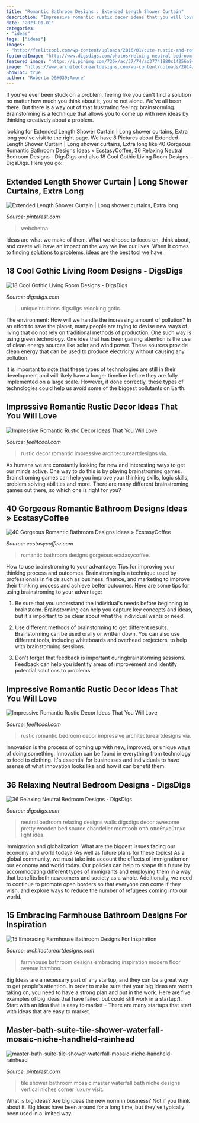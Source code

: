 ```yaml
---
title: "Romantic Bathroom Designs : Extended Length Shower Curtain"
description: "Impressive romantic rustic decor ideas that you will love"
date: "2023-01-01"
categories:
- "ideas"
tags: ["ideas"]
images:
- "http://feelitcool.com/wp-content/uploads/2016/01/cute-rustic-and-romantic-home-decor.jpg"
featuredImage: "http://www.digsdigs.com/photos/relxing-neutral-bedroom-design-ideas-28.jpg"
featured_image: "https://i.pinimg.com/736x/ac/37/74/ac37741980c14256a9409dd323b213c1.jpg"
image: "https://www.architectureartdesigns.com/wp-content/uploads/2014/11/15-Embracing-Farmhouse-Bathroom-Designs-For-Inspiration-15-630x945.jpg"
ShowToc: true
author: "Roberta D&#039;Amore"
---
```



If you've ever been stuck on a problem, feeling like you can't find a solution no matter how much you think about it, you're not alone. We've all been there. But there is a way out of that frustrating feeling: brainstorming. Brainstorming is a technique that allows you to come up with new ideas by thinking creatively about a problem.

	

		
looking for Extended Length Shower Curtain | Long shower curtains, Extra long you've visit to the right page. We have 8 Pictures about Extended Length Shower Curtain | Long shower curtains, Extra long like 40 Gorgeous Romantic Bathroom Designs Ideas » EcstasyCoffee, 36 Relaxing Neutral Bedroom Designs - DigsDigs and also 18 Cool Gothic Living Room Designs - DigsDigs. Here you go:
		
    
## Extended Length Shower Curtain | Long Shower Curtains, Extra Long

<img loading=lazy src="https://i.pinimg.com/736x/ac/37/74/ac37741980c14256a9409dd323b213c1.jpg" onerror="this.onerror=null;this.src='https://tse1.mm.bing.net/th?id=OIP.oqsKm01-u8npwXbX-mhkugHaLJ&amp;pid=15.1';" alt="Extended Length Shower Curtain | Long shower curtains, Extra long">

_Source: pinterest.com_

>webchetna. 

	

Ideas are what we make of them. What we choose to focus on, think about, and create will have an impact on the way we live our lives. When it comes to finding solutions to problems, ideas are the best tool we have.

    
## 18 Cool Gothic Living Room Designs - DigsDigs

<img loading=lazy src="https://www.digsdigs.com/photos/cool-gothic-living-room-designs-5-554x737.jpg" onerror="this.onerror=null;this.src='https://tse2.mm.bing.net/th?id=OIP.PWaZ3zpFXNj2dO0vhHI7EAHaJ2&amp;pid=15.1';" alt="18 Cool Gothic Living Room Designs - DigsDigs">

_Source: digsdigs.com_

>uniqueintuitions digsdigs relooking gotic. 

	

The environment: How will we handle the increasing amount of pollution?
In an effort to save the planet, many people are trying to devise new ways of living that do not rely on traditional methods of production. One such way is using green technology. 
One idea that has been gaining attention is the use of clean energy sources like solar and wind power. These sources provide clean energy that can be used to produce electricity without causing any pollution. 

It is important to note that these types of technologies are still in their development and will likely have a longer timeline before they are fully implemented on a large scale. However, if done correctly, these types of technologies could help us avoid some of the biggest pollutants on Earth.

    
## Impressive Romantic Rustic Decor Ideas That You Will Love

<img loading=lazy src="http://feelitcool.com/wp-content/uploads/2016/01/cute-rustic-and-romantic-home-decor.jpg" onerror="this.onerror=null;this.src='https://tse2.mm.bing.net/th?id=OIP.etji66ReaD4oyOkuYRyWjgHaNJ&amp;pid=15.1';" alt="Impressive Romantic Rustic Decor Ideas That You Will Love">

_Source: feelitcool.com_

>rustic decor romantic impressive architectureartdesigns via. 

	

As humans we are constantly looking for new and interesting ways to get our minds active. One way to do this is by playing brainstroming games. Brainstroming games can help you improve your thinking skills, logic skills, problem solving abilities and more. There are many different brainstroming games out there, so which one is right for you?

    
## 40 Gorgeous Romantic Bathroom Designs Ideas » EcstasyCoffee

<img loading=lazy src="https://i0.wp.com/www.ecstasycoffee.com/wp-content/uploads/2016/10/Romantic-Bathroom-Designs-Ideas-10.jpg" onerror="this.onerror=null;this.src='https://tse4.mm.bing.net/th?id=OIP.GmvUUMbKeSOjQoJuwAxhvgHaKG&amp;pid=15.1';" alt="40 Gorgeous Romantic Bathroom Designs Ideas » EcstasyCoffee">

_Source: ecstasycoffee.com_

>romantic bathroom designs gorgeous ecstasycoffee. 

	

How to use brainstroming to your advantage: Tips for improving your thinking process and outcomes.
Brainstroming is a technique used by professionals in fields such as business, finance, and marketing to improve their thinking process and achieve better outcomes. Here are some tips for using brainstroming to your advantage: 
1. Be sure that you understand the individual's needs before beginning to brainstorm. Brainstorming can help you capture key concepts and ideas, but it's important to be clear about what the individual wants or need.

2. Use different methods of brainstorming to get different results. Brainstorming can be used orally or written down. You can also use different tools, including whiteboards and overhead projectors, to help with brainstorming sessions.

3. Don't forget that feedback is important duringbrainstorming sessions. Feedback can help you identify areas of improvement and identify potential solutions to problems.

    
## Impressive Romantic Rustic Decor Ideas That You Will Love

<img loading=lazy src="https://feelitcool.com/wp-content/uploads/2016/01/romantic-rustic-bedroom-ideas.jpg" onerror="this.onerror=null;this.src='https://tse2.mm.bing.net/th?id=OIP.C2Ibkvl0ZBb7kkTYoLlEmQHaJ6&amp;pid=15.1';" alt="Impressive Romantic Rustic Decor Ideas That You Will Love">

_Source: feelitcool.com_

>rustic romantic bedroom decor impressive architectureartdesigns via. 

	

Innovation is the process of coming up with new, improved, or unique ways of doing something. Innovation can be found in everything from technology to food to clothing. It's essential for businesses and individuals to have asense of what innovation looks like and how it can benefit them.

    
## 36 Relaxing Neutral Bedroom Designs - DigsDigs

<img loading=lazy src="http://www.digsdigs.com/photos/relxing-neutral-bedroom-design-ideas-28.jpg" onerror="this.onerror=null;this.src='https://tse1.mm.bing.net/th?id=OIP.ho0BbfAUkn5Whx2fOZ2kKwHaLH&amp;pid=15.1';" alt="36 Relaxing Neutral Bedroom Designs - DigsDigs">

_Source: digsdigs.com_

>neutral bedroom relaxing designs walls digsdigs decor awesome pretty wooden bed source chandelier momtoob από αποθηκεύτηκε light idea. 

	

Immigration and globalization: What are the biggest issues facing our economy and world today? (As well as future plans for these topics)
As a global community, we must take into account the effects of immigration on our economy and world today. Our policies can help to shape this future by accommodating different types of immigrants and employing them in a way that benefits both newcomers and society as a whole. Additionally, we need to continue to promote open borders so that everyone can come if they wish, and explore ways to reduce the number of refugees coming into our world.

    
## 15 Embracing Farmhouse Bathroom Designs For Inspiration

<img loading=lazy src="https://www.architectureartdesigns.com/wp-content/uploads/2014/11/15-Embracing-Farmhouse-Bathroom-Designs-For-Inspiration-15-630x945.jpg" onerror="this.onerror=null;this.src='https://tse2.mm.bing.net/th?id=OIP.rB19Xck8Shy5kbE8chYaiwHaLH&amp;pid=15.1';" alt="15 Embracing Farmhouse Bathroom Designs For Inspiration">

_Source: architectureartdesigns.com_

>farmhouse bathroom designs embracing inspiration modern floor avenue bamboo. 

	

Big Ideas are a necessary part of any startup, and they can be a great way to get people's attention. In order to make sure that your big ideas are worth taking on, you need to have a strong plan and put in the work. Here are five examples of big ideas that have failed, but could still work in a startup:1. Start with an idea that is easy to market - There are many startups that start with ideas that are easy to market.

    
## Master-bath-suite-tile-shower-waterfall-mosaic-niche-handheld-rainhead

<img loading=lazy src="https://i.pinimg.com/736x/e2/88/89/e28889857e4fd96a3b77ca9060e0f158.jpg" onerror="this.onerror=null;this.src='https://tse2.mm.bing.net/th?id=OIP.sY5-DJHGVXPcvPF7eoXObgHaLK&amp;pid=15.1';" alt="master-bath-suite-tile-shower-waterfall-mosaic-niche-handheld-rainhead">

_Source: pinterest.com_

>tile shower bathroom mosaic master waterfall bath niche designs vertical niches corner luxury visit. 

	

What is big ideas?
Are big ideas the new norm in business? Not if you think about it. Big ideas have been around for a long time, but they’ve typically been used in a limited way.

